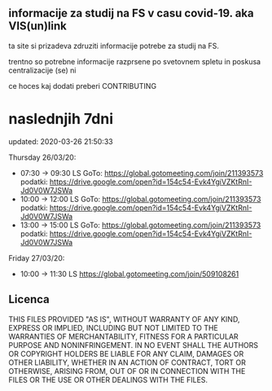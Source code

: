 ## informacije za studij na FS v casu covid-19. aka VIS(un)link
ta site si prizadeva zdruziti informacije potrebe za studij na FS. 

trentno so potrebne informacije razprsene po svetovnem spletu in poskusa centralizacije (se) ni

ce hoces kaj dodati preberi CONTRIBUTING

# naslednjih 7dni
updated: 2020-03-26 21:50:33

Thursday 26/03/20:
 - 07:30 -> 09:30
	LS GoTo: https://global.gotomeeting.com/join/211393573 podatki: https://drive.google.com/open?id=154c54-Evk4YgiVZKtRnI-Jd0V0W7JSWa
 - 10:00 -> 12:00
	LS GoTo: https://global.gotomeeting.com/join/211393573 podatki: https://drive.google.com/open?id=154c54-Evk4YgiVZKtRnI-Jd0V0W7JSWa
 - 13:00 -> 15:00
	LS GoTo: https://global.gotomeeting.com/join/211393573 podatki: https://drive.google.com/open?id=154c54-Evk4YgiVZKtRnI-Jd0V0W7JSWa

Friday 27/03/20:
 - 10:00 -> 11:30
	LS https://global.gotomeeting.com/join/509108261
## Licenca
THIS FILES PROVIDED "AS IS", WITHOUT WARRANTY OF ANY KIND, EXPRESS OR
IMPLIED, INCLUDING BUT NOT LIMITED TO THE WARRANTIES OF MERCHANTABILITY,
FITNESS FOR A PARTICULAR PURPOSE AND NONINFRINGEMENT. IN NO EVENT SHALL THE
AUTHORS OR COPYRIGHT HOLDERS BE LIABLE FOR ANY CLAIM, DAMAGES OR OTHER
LIABILITY, WHETHER IN AN ACTION OF CONTRACT, TORT OR OTHERWISE, ARISING FROM,
OUT OF OR IN CONNECTION WITH THE FILES OR THE USE OR OTHER DEALINGS WITH THE FILES.
